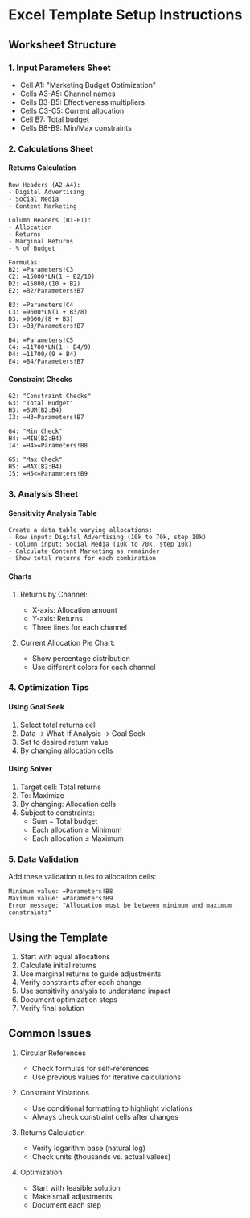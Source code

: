 # Excel Template Setup Instructions

## Worksheet Structure

### 1. Input Parameters Sheet
- Cell A1: "Marketing Budget Optimization"
- Cells A3-A5: Channel names
- Cells B3-B5: Effectiveness multipliers
- Cells C3-C5: Current allocation
- Cell B7: Total budget
- Cells B8-B9: Min/Max constraints

### 2. Calculations Sheet

#### Returns Calculation
```excel
Row Headers (A2-A4):
- Digital Advertising
- Social Media
- Content Marketing

Column Headers (B1-E1):
- Allocation
- Returns
- Marginal Returns
- % of Budget

Formulas:
B2: =Parameters!C3
C2: =15000*LN(1 + B2/10)
D2: =15000/(10 + B2)
E2: =B2/Parameters!B7

B3: =Parameters!C4
C3: =9600*LN(1 + B3/8)
D3: =9600/(8 + B3)
E3: =B3/Parameters!B7

B4: =Parameters!C5
C4: =11700*LN(1 + B4/9)
D4: =11700/(9 + B4)
E4: =B4/Parameters!B7
```

#### Constraint Checks
```excel
G2: "Constraint Checks"
G3: "Total Budget"
H3: =SUM(B2:B4)
I3: =H3=Parameters!B7

G4: "Min Check"
H4: =MIN(B2:B4)
I4: =H4>=Parameters!B8

G5: "Max Check"
H5: =MAX(B2:B4)
I5: =H5<=Parameters!B9
```

### 3. Analysis Sheet

#### Sensitivity Analysis Table
```excel
Create a data table varying allocations:
- Row input: Digital Advertising (10k to 70k, step 10k)
- Column input: Social Media (10k to 70k, step 10k)
- Calculate Content Marketing as remainder
- Show total returns for each combination
```

#### Charts
1. Returns by Channel:
   - X-axis: Allocation amount
   - Y-axis: Returns
   - Three lines for each channel

2. Current Allocation Pie Chart:
   - Show percentage distribution
   - Use different colors for each channel

### 4. Optimization Tips

#### Using Goal Seek
1. Select total returns cell
2. Data → What-If Analysis → Goal Seek
3. Set to desired return value
4. By changing allocation cells

#### Using Solver
1. Target cell: Total returns
2. To: Maximize
3. By changing: Allocation cells
4. Subject to constraints:
   - Sum = Total budget
   - Each allocation ≥ Minimum
   - Each allocation ≤ Maximum

### 5. Data Validation

Add these validation rules to allocation cells:
```excel
Minimum value: =Parameters!B8
Maximum value: =Parameters!B9
Error message: "Allocation must be between minimum and maximum constraints"
```

## Using the Template

1. Start with equal allocations
2. Calculate initial returns
3. Use marginal returns to guide adjustments
4. Verify constraints after each change
5. Use sensitivity analysis to understand impact
6. Document optimization steps
7. Verify final solution

## Common Issues

1. Circular References
   - Check formulas for self-references
   - Use previous values for iterative calculations

2. Constraint Violations
   - Use conditional formatting to highlight violations
   - Always check constraint cells after changes

3. Returns Calculation
   - Verify logarithm base (natural log)
   - Check units (thousands vs. actual values)

4. Optimization
   - Start with feasible solution
   - Make small adjustments
   - Document each step